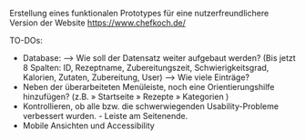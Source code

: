 Erstellung eines funktionalen Prototypes für eine nutzerfreundlichere Version der Website https://www.chefkoch.de/

TO-DOs:

- Database: --> Wie soll der Datensatz weiter aufgebaut werden? (Bis jetzt 8 Spalten: ID, Rezeptname, Zubereitungszeit, Schwierigkeitsgrad, Kalorien, Zutaten,          Zubereitung, User)
            --> Wie viele Einträge? 
- Neben der überarbeiteten Menüleiste, noch eine Orientierungshilfe hinzufügen? (z.B.  » Startseite » Rezepte » Kategorien )
- Kontrollieren, ob alle bzw. die schwerwiegenden Usability-Probleme verbessert wurden.
                        - Leiste am Seitenende.
- Mobile Ansichten und Accessibility 
